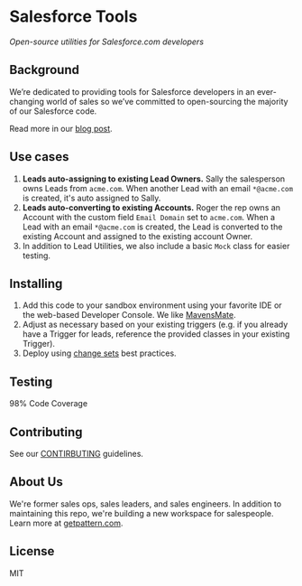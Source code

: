 # Salesforce Tools
_Open-source utilities for Salesforce.com developers_

## Background
We’re dedicated to providing tools for Salesforce developers in an ever-changing world of sales so we’ve committed to open-sourcing the majority of our Salesforce code.

Read more in our [blog post](http://medium.com/@PatternEng/link-soon).

## Use cases

1. **Leads auto-assigning to existing Lead Owners.** Sally the salesperson owns Leads from `acme.com`. When another Lead with an email `*@acme.com` is created, it's auto assigned to Sally.
2. **Leads auto-converting to existing Accounts.** Roger the rep owns an Account with the custom field `Email Domain` set to `acme.com`. When a Lead with an email `*@acme.com` is created, the Lead is converted to the existing Account and assigned to the existing account Owner.
3. In addition to Lead Utilities, we also include a basic `Mock` class for easier testing.

## Installing
1. Add this code to your sandbox environment using your favorite IDE or the web-based Developer Console. We like [MavensMate](http://mavensmate.com/).
2. Adjust as necessary based on your existing triggers (e.g. if you already have a Trigger for leads, reference the provided classes in your existing Trigger).
3. Deploy using [change sets](https://developer.salesforce.com/trailhead/en/app_deployment/app_deployment_changesets) best practices.

## Testing
98% Code Coverage

## Contributing
See our [CONTIRBUTING](https://github.com/patternhq/SalesforceTools/blob/master/CONTIRBUTING.md) guidelines.

## About Us
We're former sales ops, sales leaders, and sales engineers. In addition to maintaining this repo, we're building a new workspace for salespeople. Learn more at [getpattern.com](https://www.getpattern.com?utm_source=github&utm_medium=repo&utm_campaign=salesforcetools).

## License
MIT
